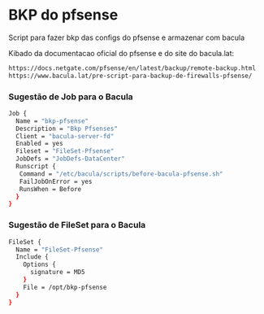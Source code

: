 # BKP do pfsense


Script para fazer bkp das configs do pfsense e armazenar com bacula

Kibado da documentacao oficial do pfsense e do site do bacula.lat: 

```sh
https://docs.netgate.com/pfsense/en/latest/backup/remote-backup.html
https://www.bacula.lat/pre-script-para-backup-de-firewalls-pfsense/
```

### Sugestão de Job para o Bacula

```sh
Job {
  Name = "bkp-pfsense"
  Description = "Bkp Pfsenses"
  Client = "bacula-server-fd"
  Enabled = yes
  Fileset = "FileSet-Pfsense"
  JobDefs = "JobDefs-DataCenter"
  Runscript {
   Command = "/etc/bacula/scripts/before-bacula-pfsense.sh"
   FailJobOnError = yes
   RunsWhen = Before
  }
}
```

### Sugestão de FileSet para o Bacula

```sh
FileSet {
  Name = "FileSet-Pfsense"
  Include { 
    Options {
      signature = MD5
    }
    File = /opt/bkp-pfsense
  }
}
```
